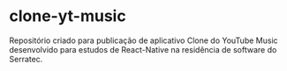 # clone-yt-music

Repositório criado para publicação de aplicativo Clone do YouTube Music desenvolvido para estudos de React-Native na residência de software do Serratec.
